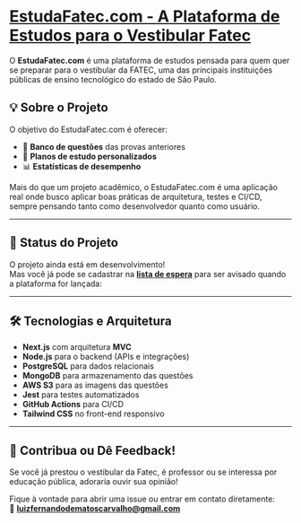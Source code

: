 # [EstudaFatec.com - A Plataforma de Estudos para o Vestibular Fatec](https://estudafatec.com)

O **EstudaFatec.com** é uma plataforma de estudos pensada para quem quer se preparar para o vestibular da FATEC, uma das principais instituições públicas de ensino tecnológico do estado de São Paulo.  

## 💡 Sobre o Projeto

O objetivo do EstudaFatec.com é oferecer:  
- 📝 **Banco de questões** das provas anteriores  
- 📅 **Planos de estudo personalizados**  
- 📊 **Estatísticas de desempenho**  

Mais do que um projeto acadêmico, o EstudaFatec.com é uma aplicação real onde busco aplicar boas práticas de arquitetura, testes e CI/CD, sempre pensando tanto como desenvolvedor quanto como usuário.

---

## 🚧 Status do Projeto

O projeto ainda está em desenvolvimento!  
Mas você já pode se cadastrar na [**lista de espera**](https://estudafatec.com/waitlist) para ser avisado quando a plataforma for lançada:

---

## 🛠️ Tecnologias e Arquitetura

- **Next.js** com arquitetura **MVC**
- **Node.js** para o backend (APIs e integrações)
- **PostgreSQL** para dados relacionais
- **MongoDB** para armazenamento das questões
- **AWS S3** para as imagens das questões
- **Jest** para testes automatizados
- **GitHub Actions** para CI/CD
- **Tailwind CSS** no front-end responsivo

---

## 💬 Contribua ou Dê Feedback!

Se você já prestou o vestibular da Fatec, é professor ou se interessa por educação pública, adoraria ouvir sua opinião!  

Fique à vontade para abrir uma issue ou entrar em contato diretamente:  
📧 **luizfernandodematoscarvalho@gmail.com**

